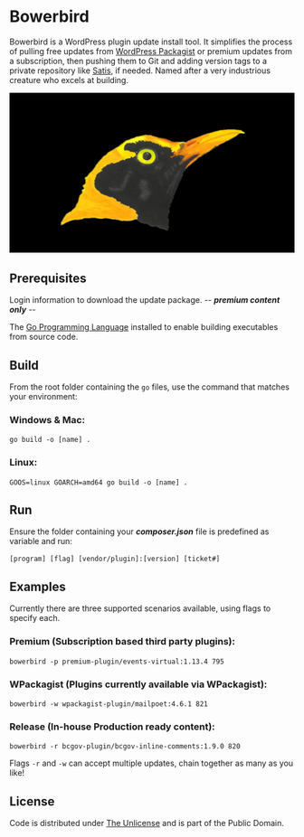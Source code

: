 # Bowerbird

Bowerbird is a WordPress plugin update install tool. It simplifies the process of pulling free updates from [WordPress Packagist](https://wpackagist.org "WordPress plugin and theme directories as a Composer repository") or premium updates from a subscription, then pushing them to Git and adding version tags to a private repository like [Satis](https://github.com/composer/satis "A simple static Composer repository generator"), if needed. Named after a very industrious creature who excels at building.

![Bird](bowerbird.webp)

## Prerequisites

Login information to download the update package. -- ***premium content only*** --

The [Go Programming Language](https://go.dev "Build simple, secure, scalable systems with Go") installed to enable building executables from source code.

## Build

From the root folder containing the `go` files, use the command that matches your environment:

### Windows & Mac:

``` console
go build -o [name] .
```

### Linux:

``` console
GOOS=linux GOARCH=amd64 go build -o [name] .
```

## Run

Ensure the folder containing your ***composer.json*** file is predefined as variable and run:

``` console
[program] [flag] [vendor/plugin]:[version] [ticket#]
```

## Examples

Currently there are three supported scenarios available, using flags to specify each.

### Premium (Subscription based third party plugins):

``` console
bowerbird -p premium-plugin/events-virtual:1.13.4 795
```

### WPackagist (Plugins currently available via WPackagist):

``` console
bowerbird -w wpackagist-plugin/mailpoet:4.6.1 821
```

### Release (In-house Production ready content):

``` console
bowerbird -r bcgov-plugin/bcgov-inline-comments:1.9.0 820
```

Flags `-r` and `-w` can accept multiple updates, chain together as many as you like!

## License

Code is distributed under [The Unlicense](https://github.com/farghul/bowerbird/blob/main/LICENSE.md "Unlicense Yourself, Set Your Code Free") and is part of the Public Domain.
